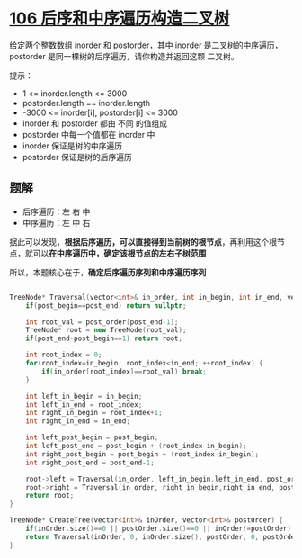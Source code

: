 
# [106 后序和中序遍历构造二叉树](https://leetcode.cn/problems/construct-binary-tree-from-inorder-and-postorder-traversal/)

给定两个整数数组 inorder 和 postorder，其中 inorder 是二叉树的中序遍历，postorder 是同一棵树的后序遍历，请你构造并返回这颗 二叉树。

提示：

- 1 <= inorder.length <= 3000
- postorder.length == inorder.length
- -3000 <= inorder[i], postorder[i] <= 3000
- inorder 和 postorder 都由 不同 的值组成
- postorder 中每一个值都在 inorder 中
- inorder 保证是树的中序遍历
- postorder 保证是树的后序遍历

## 题解

- 后序遍历：左 右 中
- 中序遍历：左 中 右

据此可以发现，**根据后序遍历，可以直接得到当前树的根节点**，再利用这个根节点，就可以**在中序遍历中，确定该根节点的左右子树范围**

所以，本题核心在于，**确定后序遍历序列和中序遍历序列**

```cpp

TreeNode* Traversal(vector<int>& in_order, int in_begin, int in_end, vector<int>& post_order, int post_begin, int post_end) {
    if(post_begin==post_end) return nullptr;

    int root_val = post_order[post_end-1];
    TreeNode* root = new TreeNode(root_val);
    if(post_end-post_begin==1) return root;

    int root_index = 0;
    for(root_index=in_begin; root_index<in_end; ++root_index) {
        if(in_order[root_index]==root_val) break;
    }

    int left_in_begin = in_begin;
    int left_in_end = root_index;
    int right_in_begin = root_index+1;
    int right_in_end = in_end;

    int left_post_begin = post_begin;
    int left_post_end = post_begin + (root_index-in_begin);
    int right_post_begin = post_begin + (root_index-in_begin);
    int right_post_end = post_end-1;

    root->left = Traversal(in_order, left_in_begin,left_in_end, post_order,left_post_begin,left_post_end);
    root->right = Traversal(in_order, right_in_begin,right_in_end, post_order,right_post_begin,right_post_end);
    return root;
}

TreeNode* CreateTree(vector<int>& inOrder, vector<int>& postOrder) {
    if(inOrder.size()==0 || postOrder.size()==0 || inOrder!=postOrder) return nullptr;
    return Traversal(inOrder, 0, inOrder.size(), postOrder, 0, postOrder.size());
}
```





